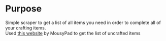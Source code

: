 
# Purpose

Simple scraper to get a list of all items you need in order to complete all of your crafting items.  
Used [this website](https://mouseypounds.github.io/stardew-checkup/) by MousyPad to get the list of uncrafted items  